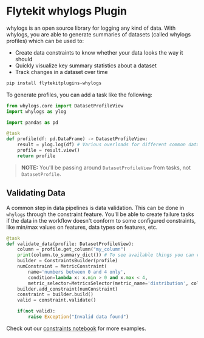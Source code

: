 # Flytekit whylogs Plugin

whylogs is an open source library for logging any kind of data. With whylogs,
you are able to generate summaries of datasets (called whylogs profiles) which
can be used to:

- Create data constraints to know whether your data looks the way it should
- Quickly visualize key summary statistics about a dataset
- Track changes in a dataset over time

```bash
pip install flytekitplugins-whylogs
```

To generate profiles, you can add a task like the following:

```python
from whylogs.core import DatasetProfileView
import whylogs as ylog

import pandas as pd

@task
def profile(df: pd.DataFrame) -> DatasetProfileView:
    result = ylog.log(df) # Various overloads for different common data types exist
    profile = result.view()
    return profile
```

>**NOTE:** You'll be passing around `DatasetProfileView` from tasks, not `DatasetProfile`.

## Validating Data

A common step in data pipelines is data validation. This can be done in
`whylogs` through the constraint feature. You'll be able to create failure tasks
if the data in the workflow doesn't conform to some configured constraints, like
min/max values on features, data types on features, etc.

```python
@task
def validate_data(profile: DatasetProfileView):
    column = profile.get_column("my_column")
    print(column.to_summary_dict()) # To see available things you can validate against
    builder = ConstraintsBuilder(profile)
    numConstraint = MetricConstraint(
        name='numbers between 0 and 4 only',
        condition=lambda x: x.min > 0 and x.max < 4,
        metric_selector=MetricsSelector(metric_name='distribution', column_name='my_column'))
    builder.add_constraint(numConstraint)
    constraint = builder.build()
    valid = constraint.validate()

    if(not valid):
        raise Exception("Invalid data found")
```

Check out our [constraints notebook](https://github.com/whylabs/whylogs/blob/1.0.x/python/examples/basic/MetricConstraints.ipynb) for more examples.
